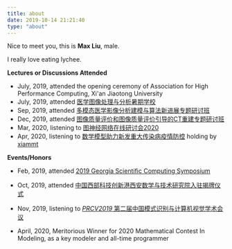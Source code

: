 ```yaml
---
title: about
date: 2019-10-14 21:21:40
type: "about"
---
```


Nice to meet you, this is **Max Liu**, male.

I really love eating lychee.

**Lectures or Discussions Attended**

* July, 2019, attended the opening ceremony of Association for High Performance Computing, Xi'an Jiaotong University
* July, 2019, attended [医学图像处理与分析暑期学校](http://xiammt.xjtu.edu.cn/info/1053/1845.htm)
* Sep, 2019, attended [多模态医学影像分析建模与算法新进展专题研讨班](http://xiammt.xjtu.edu.cn/info/1052/1948.htm)
* Dec, 2019, attended [图像质量评价和图像质量评价引导的CT重建专题研讨班](http://xiammt.xjtu.edu.cn/info/1052/2055.htm)
* Mar, 2020, listening to [图神经网络在线研讨会2020](https://event.baai.ac.cn/con/gnn-online-workshop-2020/)
* Apr, 2020, listening to [数学模型助力新发重大传染病疫情防控](http://xiammt.xjtu.edu.cn/info/1054/2131.htm) holding by [xiammt](http://xiammt.xjtu.edu.cn/)

**Events/Honors**

* Feb, 2019, attended [2019 Georgia Scientific Computing Symposium](http://gtmap.gatech.edu/19-georgia-scientific-computing-symposium)
* Oct, 2019, attended [中国西部科技创新港西安数学与技术研究院入驻揭牌仪式](http://news.xjtu.edu.cn/info/1033/121576.htm)
* Nov, 2019, listening to [*PRCV2019* 第二届中国模式识别与计算机视觉学术会议](<http://www.prcv2019.com/index.html>)

* April, 2020, Meritorious Winner for 2020 Mathematical Contest In Modeling, as a key modeler and all-time programmer